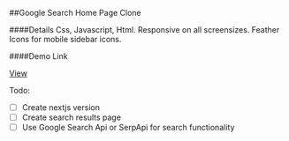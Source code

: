 ##Google Search Home Page Clone

####Details
Css, Javascript, Html.
Responsive on all screensizes.
Feather Icons for mobile sidebar icons.

####Demo Link

[View](http://google.com)


Todo:
- [ ] Create nextjs version
- [ ] Create search results page
- [ ] Use Google Search Api or SerpApi for search functionality
